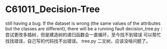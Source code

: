 # C61011_Decision-Tree
still having a bug. If the dataset is wrong (the same values of the attributes but the classes are different), there will be a running fault
decision_tree.py : 尝试更改多插树，但是建造树的递归函数会一直循环，至今找不到错误 可以帮忙找找错误，自己写的代码找不出错误。
tree.py 二叉树，应该没啥问题了。
